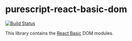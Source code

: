 # purescript-react-basic-dom

[![Build Status](https://travis-ci.org/lumihq/purescript-react-basic-dom.svg?branch=main)](https://travis-ci.org/lumihq/purescript-react-basic-dom)

This library contains the [React Basic](https://github.com/lumihq/purescript-react-basic) DOM modules.
